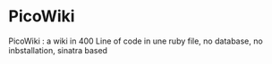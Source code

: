 PicoWiki
========

PicoWiki : a wiki in 400 Line of code in une ruby file, no database, no inbstallation, sinatra based
